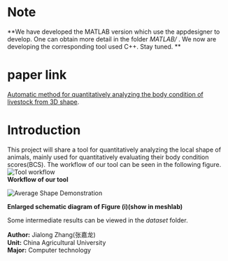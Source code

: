 # Note
**We have developed the MATLAB version which use the appdesigner to develop. One can obtain more detail in the folder  _MATLAB/_ . We now are developing the corresponding tool used C++. Stay tuned. **

# paper link
[Automatic method for quantitatively analyzing the body condition of livestock from 3D shape](https://www.sciencedirect.com/science/article/pii/S0168169923006956).

# Introduction
This project will share a tool for quantitatively analyzing the local shape of animals, mainly used for quantitatively evaluating their body condition scores(BCS). The workflow of our tool can be seen in the following figure.  
![Tool workflow](Fig/Image%20process.png)  
 **Workflow of our tool**  
  
![Average Shape Demonstration](Fig/Average%20Shape%20Demonstration.gif)  
  
 **Enlarged schematic diagram of Figure (i)(show in meshlab)**  
  
Some intermediate results can be viewed in the  _dataset_  folder.  
  


 **Author:**  Jialong Zhang(张嘉龙)  
 **Unit:**  China Agricultural University  
 **Major:**  Computer technology  